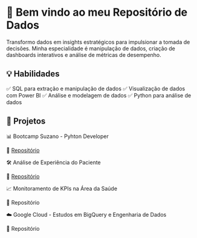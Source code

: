 # 🚀 Bem vindo ao meu Repositório de Dados
Transformo dados em insights estratégicos para impulsionar a tomada de decisões. Minha especialidade é manipulação de dados, criação de dashboards interativos e análise de métricas de desempenho.

## 💡 Habilidades
✅ SQL para extração e manipulação de dados
✅ Visualização de dados com Power BI
✅ Análise e modelagem de dados
✅ Python para análise de dados

## 📌 Projetos

📊 Bootcamp Suzano - Pyhton Developer

🔗 [Repositório](https://github.com/guimanaira/Repositorio_Dados/tree/main/Bootcamp_Suzano-Python-Developer)  

🛠️ Análise de Experiência do Paciente

🔗 [Repositório](https://github.com/guimanaira/Repositorio_Dados/blob/main/Analise_Dados_Saude/01_An%C3%A1lise%20Experi%C3%AAncia%20do%20Paciente/experiencia_do_paciente.md) 

📈 Monitoramento de KPIs na Área da Saúde

🔗 Repositório

☁️ Google Cloud - Estudos em BigQuery e Engenharia de Dados

🔗 Repositório


